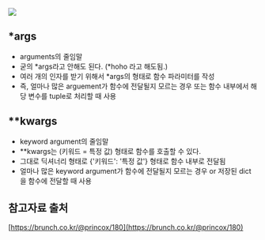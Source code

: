 ![](https://media.licdn.com/dms/image/C4D12AQGs3Vsa_QxZ6w/article-cover_image-shrink_600_2000/0/1632478632015?e=2147483647&v=beta&t=vIAWtINOLM22gjHGz9mXh7TvWrys5lU54gcYab748r8)

## *args
- arguments의 줄임말
- 굳의 *args라고 안해도 된다. (*hoho 라고 해도됨.)
- 여러 개의 인자를 받기 위해서 *args의 형태로 함수 파라미터를 작성
- 즉, 얼마나 많은 arguement가 함수에 전달될지 모르는 경우 또는 함수 내부에서 해당 변수를 tuple로 처리할 때 사용

## **kwargs
- keyword argument의 줄임말
- **kwargs는 (키워드 = 특정 값) 형태로 함수를 호출할 수 있다.
- 그대로 딕셔너리 형태로 {'키워드': '특정 값'} 형태로 함수 내부로 전달됨
- 얼마나 많은 keyword argument가 함수에 전달될지 모르는 경우 or 저장된 dict을 함수에 전달할 때 사용

## 참고자료 출처
[https://brunch.co.kr/@princox/180](https://brunch.co.kr/@princox/180)
